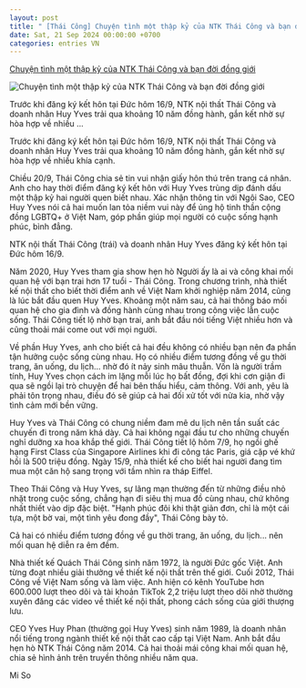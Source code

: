 ```yaml
---
layout: post
title: " [Thái Công] Chuyện tình một thập kỷ của NTK Thái Công và bạn đời đồng giới"
date: Sat, 21 Sep 2024 00:00:00 +0700
categories: entries VN
---
```

[Chuyện tình một thập kỷ của NTK Thái Công và bạn đời đồng giới](https://ngoisao.vnexpress.net/chuyen-tinh-mot-thap-ky-cua-ntk-thai-cong-va-ban-doi-dong-gioi-4794975.html)

![Chuyện tình một thập kỷ của NTK Thái Công và bạn đời đồng giới](https://vcdn1-ngoisao.vnecdn.net/2024/09/20/thaicong111-1726829425-8908-1726833161.jpg?w=1200&h=0&q=100&dpr=1&fit=crop&s=nlpcawAaChfVkM3PzH5tfA)

Trước khi đăng ký kết hôn tại Đức hôm 16/9, NTK nội thất Thái Công và doanh nhân Huy Yves trải qua khoảng 10 năm đồng hành, gắn kết nhờ sự hòa hợp về nhiều ...

Trước khi đăng ký kết hôn tại Đức hôm 16/9, NTK nội thất Thái Công và doanh nhân Huy Yves trải qua khoảng 10 năm đồng hành, gắn kết nhờ sự hòa hợp về nhiều khía cạnh.

Chiều 20/9, Thái Công chia sẻ tin vui nhận giấy hôn thú trên trang cá nhân. Anh cho hay thời điểm đăng ký kết hôn với Huy Yves trùng dịp đánh dấu một thập kỷ hai người quen biết nhau. Xác nhận thông tin với Ngôi Sao, CEO Huy Yves nói cả hai muốn lan tỏa niềm vui này để ủng hộ tinh thần cộng đồng LGBTQ+ ở Việt Nam, góp phần giúp mọi người có cuộc sống hạnh phúc, bình đẳng.

NTK nội thất Thái Công (trái) và doanh nhân Huy Yves đăng ký kết hôn tại Đức hôm 16/9.

Năm 2020, Huy Yves tham gia show hẹn hò Người ấy là ai và công khai mối quan hệ với bạn trai hơn 17 tuổi - Thái Công. Trong chương trình, nhà thiết kế nội thất cho biết thời điểm anh về Việt Nam khởi nghiệp năm 2014, cũng là lúc bắt đầu quen Huy Yves. Khoảng một năm sau, cả hai thông báo mối quan hệ cho gia đình và đồng hành cùng nhau trong công việc lẫn cuộc sống. Thái Công tiết lộ nhờ bạn trai, anh bắt đầu nói tiếng Việt nhiều hơn và cũng thoải mái come out với mọi người.

Về phần Huy Yves, anh cho biết cả hai đều không có nhiều bạn nên đa phần tận hưởng cuộc sống cùng nhau. Họ có nhiều điểm tương đồng về gu thời trang, ăn uống, du lịch... nhờ đó ít nảy sinh mâu thuẫn. Vốn là người trầm tính, Huy Yves chọn cách im lặng mỗi lúc họ bất đồng, đợi khi cơn giận đi qua sẽ ngồi lại trò chuyện để hai bên thấu hiểu, cảm thông. Với anh, yêu là phải tôn trọng nhau, điều đó sẽ giúp cả hai đối xử tốt với nửa kia, nhờ vậy tình cảm mới bền vững.

Huy Yves và Thái Công có chung niềm đam mê du lịch nên tần suất các chuyến đi trong năm khá dày. Cả hai không ngại đầu tư cho những chuyến nghỉ dưỡng xa hoa khắp thế giới. Thái Công tiết lộ hôm 7/9, họ ngồi ghế hạng First Class của Singapore Airlines khi đi công tác Paris, giá cặp vé khứ hồi là 500 triệu đồng. Ngày 15/9, nhà thiết kế cho biết hai người đang tìm mua một căn hộ sang trọng với tầm nhìn ra tháp Eiffel.

Theo Thái Công và Huy Yves, sự lãng mạn thường đến từ những điều nhỏ nhặt trong cuộc sống, chẳng hạn đi siêu thị mua đồ cùng nhau, chứ không nhất thiết vào dịp đặc biệt. "Hạnh phúc đôi khi thật giản đơn, chỉ là một cái tựa, một bờ vai, một tình yêu đong đầy", Thái Công bày tỏ.

Cả hai có nhiều điểm tương đồng về gu thời trang, ăn uống, du lịch... nên mối quan hệ diễn ra êm đềm.

Nhà thiết kế Quách Thái Công sinh năm 1972, là người Đức gốc Việt. Anh từng đoạt nhiều giải thưởng về thiết kế nội thất trên thế giới. Cuối 2012, Thái Công về Việt Nam sống và làm việc. Anh hiện có kênh YouTube hơn 600.000 lượt theo dõi và tài khoản TikTok 2,2 triệu lượt theo dõi nhờ thường xuyên đăng các video về thiết kế nội thất, phong cách sống của giới thượng lưu.

CEO Yves Huy Phan (thường gọi Huy Yves) sinh năm 1989, là doanh nhân nổi tiếng trong ngành thiết kế nội thất cao cấp tại Việt Nam. Anh bắt đầu hẹn hò NTK Thái Công năm 2014. Cả hai thoải mái công khai mối quan hệ, chia sẻ hình ảnh trên truyền thông nhiều năm qua.

Mi So

